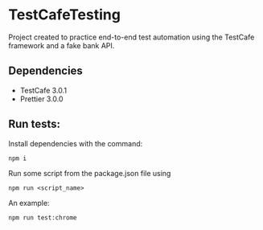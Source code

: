 # TestCafeTesting
Project created to practice end-to-end test automation using the TestCafe framework and a fake bank API.

## Dependencies
- TestCafe 3.0.1
- Prettier 3.0.0

## Run tests:
Install dependencies with the command:
```
npm i
```
Run some script from the package.json file using 
```
npm run <script_name>
```
An example:
```
npm run test:chrome
```
